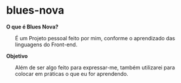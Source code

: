 # blues-nova

<strong>O que é Blues Nova?</strong>
<ul>
    <list>É um Projeto pessoal feito por mim, conforme o aprendizado das linguagens do Front-end.</list>
</ul>

<strong>Objetivo </strong>
<ul>
    <list>Além de ser algo feito para expressar-me, também utilizarei para colocar em práticas o que eu for aprendendo.</list>
</ul>